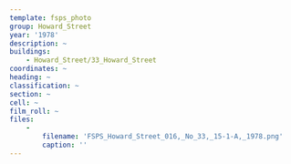 ```yaml
---
template: fsps_photo
group: Howard_Street
year: '1978'
description: ~
buildings:
    - Howard_Street/33_Howard_Street
coordinates: ~
heading: ~
classification: ~
section: ~
cell: ~
film_roll: ~
files:
    -
        filename: 'FSPS_Howard_Street_016,_No_33,_15-1-A,_1978.png'
        caption: ''
---
```

